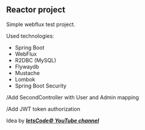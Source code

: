 ## Reactor project

Simple webflux test project.

Used technologies:

- Spring Boot
- WebFlux
- R2DBC (MySQL)
- Flywaydb
- Mustache
- Lombok
- Spring Boot Security


/Add SecondController with User and Admin mapping

/Add JWT token authorization

Idea by [***letsCode© YouTube channel***](https://www.youtube.com/channel/UC1g3kT0ZcSXt4_ZyJOshKJQ)